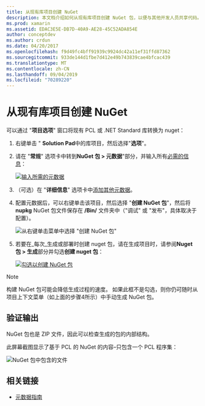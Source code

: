```yaml
---
title: 从现有库项目创建 NuGet
description: 本文档介绍如何从现有库项目创建 NuGet 包，以便与其他开发人员共享代码。
ms.prod: xamarin
ms.assetid: EDAC3E5E-DB7D-40A9-AE28-45C52ADA854E
author: conceptdev
ms.author: crdun
ms.date: 04/20/2017
ms.openlocfilehash: f9d49fc4bff91939c9924dc42a11ef31ffd87362
ms.sourcegitcommit: 933de144d1fbe7d412e49b743839cae4bfcac439
ms.translationtype: MT
ms.contentlocale: zh-CN
ms.lasthandoff: 09/04/2019
ms.locfileid: "70289220"
---
```

# <a name="creating-a-nuget-from-existing-library-projects"></a>从现有库项目创建 NuGet

可以通过 "**项目选项**" 窗口将现有 PCL 或 .NET Standard 库转换为 nuget：

1. 右键单击 " **Solution Pad**中的库项目，然后选择"**选项**"。

2. 请在 "**常规**" 选项卡中转到**NuGet 包 > 元数据**"部分，并输入所有[必需的信息](~/cross-platform/app-fundamentals/nuget-multiplatform-libraries/metadata.md)：

   [![](existing-library-images/existing-metadata-sml.png "输入所需的元数据")](existing-library-images/existing-metadata.png#lightbox)

3. （可选）在 "**详细信息**" 选项卡中[添加其他元数据](~/cross-platform/app-fundamentals/nuget-multiplatform-libraries/metadata.md)。

4. 配置元数据后，可以右键单击该项目，然后选择 "**创建 NuGet 包**"，然后将**nupkg** NuGet 包文件保存在 **/Bin/** 文件夹中（"调试" 或 "发布"，具体取决于配置）。

   ![](existing-library-images/create-nuget-package.png "从右键单击菜单中选择 \"创建 NuGet 包\"")

5. 若要在_每次_生成或部署时创建 nuget 包，请在生成项目时，请参阅**Nuget 包 > 生成**部分并勾选**创建 nuget 包**：

    [![](existing-library-images/existing-tickbox-sml.png "勾选以创建 NuGet 包")](existing-library-images/existing-tickbox.png#lightbox)

> [!NOTE]
> 构建 NuGet 包可能会降低生成过程的速度。 如果此框不是勾选，则你仍可随时从项目上下文菜单（如上面的步骤4所示）中手动生成 NuGet 包。

## <a name="verifying-the-output"></a>验证输出

NuGet 包也是 ZIP 文件，因此可以检查生成的包的内部结构。

此屏幕截图显示了基于 PCL 的 NuGet 的内容–只包含一个 PCL 程序集：

![](existing-library-images/nuget-output.png "NuGet 包中包含的文件")


## <a name="related-links"></a>相关链接

- [元数据指南](~/cross-platform/app-fundamentals/nuget-multiplatform-libraries/metadata.md)
